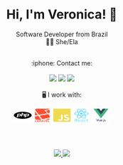 <div align="center">


<!--
**veronica-silva/veronica-silva** is a ✨ _special_ ✨ repository because its `README.md` (this file) appears on your GitHub profile.

Here are some ideas to get you started:
-->
 # Hi, I'm Veronica! 👋
 Software Developer from Brazil 
  <br>
 :rainbow_flag:  She/Ela
</div>
<br>

<div style="display: inline_block">

<div style="display: inline_block">
<div align="center">
  :iphone: Contact me: 
  <div style="display: inline_block"><br>
    <a href="mailto:veronica.lima.silva@uni9.edu.br"><img src="https://img.shields.io/badge/-Gmail-%23333?style=for-the-badge&logo=gmail&logoColor=white" target="_blank"></a>
    <a href="https://www.linkedin.com/in/veronica-silva-434332150/" target="_blank"><img src="https://img.shields.io/badge/-LinkedIn-%230077B5?style=for-the-badge&logo=linkedin&logoColor=white" target="_blank"></a> 
    <a href="https://api.whatsapp.com/send?phone=5511977370011"><img src="https://img.shields.io/badge/WhatsApp-25D366?style=for-the-badge&logo=whatsapp&logoColor=white" target="_blank"></a>
    </div>
</div> <br>
  

 
<div align="center">
            🖥️ I work with:
  <div style="display: inline_block"><br>
        <img align="center" alt="php" height="30" width="40" src="https://raw.githubusercontent.com/devicons/devicon/master/icons/php/php-plain.svg">
        <img align="center" alt="Laravel" height="30" width="40" src="https://raw.githubusercontent.com/devicons/devicon/master/icons/laravel/laravel-plain-wordmark.svg"> 
        <img align="center" alt="JavaScript" height="30" width="40" src="https://raw.githubusercontent.com/devicons/devicon/master/icons/javascript/javascript-plain.svg">
        <img align="center" alt="react" height="30" width="40" src="https://github.com/devicons/devicon/blob/v2.15.1/icons/react/react-original-wordmark.svg" />  
       <img align="center" alt="VueJs" height="30" width="40" src="https://github.com/devicons/devicon/blob/v2.15.1/icons/vuejs/vuejs-original-wordmark.svg" />  
</div> 

</div>



<br><br>

<div align="center">
    <a href="https://github.com/veronica-silva">
    <img height="150em" src="https://github-readme-stats.vercel.app/api?username=veronica-silva&show_icons=true&theme=github_dark&include_all_commits=true&count_private=true"/>
    <img height="150em" src="https://github-readme-stats.vercel.app/api/top-langs/?username=veronica-silva&layout=compact&langs_count=7&theme=github_dark"/>
</div>

  

